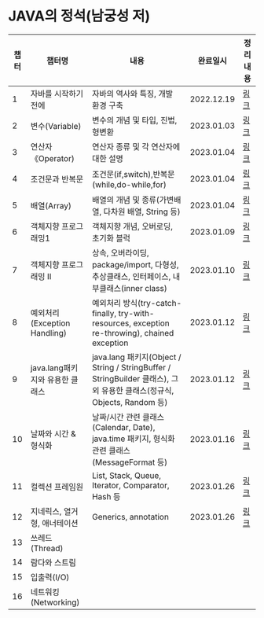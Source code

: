 # JAVA의 정석(남궁성 저)

|챕터|챕터명|내용              |완료일시|정리 내용|
|---|----|-----------------|------|-----------|
|1|자바를 시작하기 전에|자바의 역사와 특징, 개발 환경 구축|2022.12.19|[링크](https://velog.io/@hsw08/Java의-정석Chapter-01.-자바를-시작하기-전에)|
|2|변수(Variable)  |변수의 개념 및 타입, 진법, 형변환 |2023.01.03|[링크](https://velog.io/@hsw08/Java의-정석Chapter-02.-변수)|
|3|연산자《Operator) |연산자 종류 및 각 연산자에 대한 설명|2023.01.04|[링크](https://velog.io/@hsw08/Java의-정석Chapter-03.-연산자)
|4|조건문과 반복문|조건문(if,switch),반복문(while,do-while,for)|2023.01.04|[링크](https://velog.io/@hsw08/Java의-정석Chapter-04.-조건문과-반복문)|
|5|배열(Array)|배열의 개념 및 종류(가변배열, 다차원 배열, String 등)|2023.01.04|[링크](https://velog.io/@hsw08/자바의정석Chapter-05.-배열)|
|6|객체지향 프로그래밍1|객체지향 개념, 오버로딩, 초기화 블럭|2023.01.09|[링크](https://velog.io/@hsw08/자바의정석Chapter-06.-객체지향-프로그래밍I)|
|7|객체지향 프로그래밍 II|상속, 오버라이딩, package/import, 다형성, 추상클래스, 인터페이스, 내부클래스(inner class)|2023.01.10|[링크](https://velog.io/@hsw08/자바의정석Chapter-07.-객체지향-프로그래밍-II)|
|8|예외처리(Exception Handling)|예외처리 방식(try-catch-finally, try-with-resources, exception re-throwing), chained exception|2023.01.12|[링크](https://velog.io/@hsw08/자바의정석Chapter-08.-예외처리Exception-Handling)
|9|java.lang패키지와 유용한 클래스|java.lang 패키지(Object / String / StringBuffer / StringBuilder 클래스), 그 외 유용한 클래스(정규식, Objects, Random 등)|2023.01.12|[링크](https://velog.io/@hsw08/자바의정석Chapter-09.-java.lang-패키지와-유용한-클래스)
|10|날짜와 시간 & 형식화|날짜/시간 관련 클래스(Calendar, Date), java.time 패키지, 형식화 관련 클래스(MessageFormat 등)|2023.01.16|[링크](https://velog.io/@hsw08/자바의정석Chapter-10.-날짜와시간형식화)|
|11|컬렉션 프레임원|List, Stack, Queue, Iterator, Comparator, Hash 등|2023.01.26|[링크](https://velog.io/@hsw08/자바의정석Chapter-11.-컬렉션-프레임웍collections-framework)|
|12|지네릭스, 열거형, 애너테이션|Generics, annotation|2023.01.26|[링크](https://velog.io/@hsw08/자바의정석Chapter-12.-지네릭스-열거형-애너테이션)
|13|쓰레드(Thread)|
|14|람다와 스트림|
|15|입출력(I/O)|
|16|네트워킹(Networking)|
